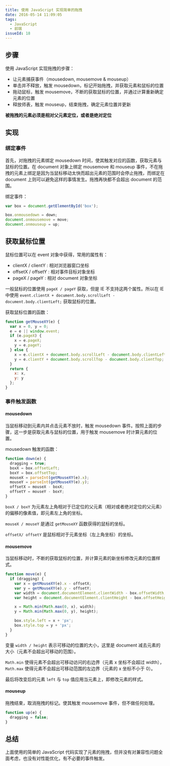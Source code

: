 ```yaml
---
title: 使用 JavaScript 实现简单的拖拽
date: 2016-05-14 11:09:05
tags:
  - JavaScript
  - 前端
issueId: 18
---
```


## 步骤

使用 JavaScript 实现拖拽的步骤：
- 让元素捕获事件（mousedown, mousemove & mouseup）
- 单击并不释放，触发 mousedown，标记开始拖拽，并获取元素和鼠标的位置
- 拖动鼠标，触发 mousemove，不断的获取鼠标的位置，并通过计算重新确定元素的位置
- 释放师表，触发 mouseup，结束拖拽，确定元素位置并更新

**被拖拽的元素必须是相对父元素定位，或者是绝对定位**

<!--more-->

## 实现

### 绑定事件

首先，对拖拽的元素绑定 mousedown 时间，使其触发对应的函数，获取元素与鼠标的位置。在 document 对象上绑定 mousemove 和 mouseup 事件，不在拖拽的元素上绑定是因为当鼠标移动太快而超出元素的范围时会停止拖拽，而绑定在 document 上则可以避免这样的事情发生。拖拽再快都不会超出 document 的范围。

绑定事件：
```js
var box = document.getElementById('box');

box.onmousedown = down;
document.onmousemove = move;
document.onmouseup = up;
```

## 获取鼠标位置

鼠标位置可以在 event 对象中获得，常用的属性有：
- clientX / clientY : 相对浏览器窗口坐标
- offsetX / offsetY : 相对事件目标对象坐标
- pageX / pageY : 相对 document 对象坐标

一般鼠标的位置使用 `pageX / pageY` 获取，但是 IE 不支持这两个属性。所以在 IE 中使用 `event.clientX + document.body.scrollLeft - document.body.clientLeft;` 获取鼠标的位置。

获取鼠标位置的函数：
```js
function getMouseXY(e) {
  var x = 0, y = 0;
  e = e || window.event;
  if (e.pageX) {
    x = e.pageX;
    y = e.pageY;
  } else {
    x = e.clientX + document.body.scrollLeft - document.body.clientLeft;
    y = e.clientY + document.body.scrollTop - document.body.clientTop;
  }
  return {
    x: x,
    y: y
  };
}
```

### 事件触发函数
#### mousedown

当鼠标移动到元素内并点击元素不放时，触发 mousedown 事件。按照上面的步骤，这一步是获取元素与鼠标的位置，用于触发 mousemove 时计算元素的位置。

mousedown 触发的函数：
```js
function down(e) {
  dragging = true;
  boxX = box.offsetLeft;
  boxY = box.offsetTop;
  mouseX = parseInt(getMouseXY(e).x);
  mouseY = parseInt(getMouseXY(e).y);
  offsetX = mouseX - boxX;
  offsetY = mouseY - boxY;
}
```

`boxX / boxY` 为元素左上角相对于已定位的父元素（相对或者绝对定位的父元素）的偏移的像素值，即元素左上角的坐标。

`mouseX / mouseY` 是通过 `getMouseXY` 函数获得的鼠标的坐标。

`offsetX/ offsetY` 是鼠标相对于元素坐标（左上角坐标）的坐标。

#### mousemove

当鼠标移动时，不断的获取鼠标的位置，并计算元素的新坐标修改元素的位置样式。

```js
function move(e) {
  if (dragging) {
    var x = getMouseXY(e).x - offsetX;
    var y = getMouseXY(e).y - offsetY;
    var width = document.documentElement.clientWidth - box.offsetWidth;
    var height = document.documentElement.clientHeight - box.offsetHeight;

    x = Math.min(Math.max(0, x), width);
    y = Math.min(Math.max(0, y), height);

    box.style.left = x + 'px';
    box.style.top = y + 'px';
  }
}
```

变量 `width / height` 表示可移动的位置的大小，这里是 document 减去元素的大小（元素不会超出可移动的范围）。

`Math.min` 使得元素不会超出可移动访问的右边界（元素 x 坐标不会超过 width），`Math.max` 使得元素不会超出可移动范围的左边界（元素的 x 坐标不小于 0）。

最后将改变后的元素 `left` 与 `top` 值应用当元素上，即修改元素的样式。

#### mouseup

拖拽结束，取消拖拽的标记。使其触发 mousemove 事件，但不做任何处理。

```js
function up(e) {
  dragging = false;
}
```

## 总结
上面使用的简单的 JavaScript 代码实现了元素的拖拽，但并没有对兼容性问题全面考虑，也没有对性能优化，有不必要的事件触发。
